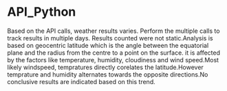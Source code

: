# API_Python
Based on the API calls, weather results varies. Perform the multiple calls to track results in multiple days. Results counted were not static.Analysis is based on geocentric latitude which is the angle between the equatorial plane and the radius from the centre to a point on the surface. it is affected by the factors like temperature, humidity, cloudiness and wind speed.Most likely windspeed, tempratures directly corelates the latitude.However temprature and humidity alternates towards the opposite directions.No conclusive results are indicated based on this trend.
